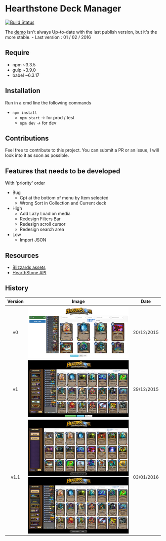 Hearthstone Deck Manager
========================

[![Build Status](https://travis-ci.org/qsomazzi/hs-deck-manager.svg?branch=master)](https://travis-ci.org/qsomazzi/hs-deck-manager)

The [demo](http://hearthstone.qsomazzi.fr) isn't always Up-to-date with the last publish version, but it's the more stable. - Last version : 01 / 02 / 2016

Require
-------
- npm ~3.3.5
- gulp ~3.9.0
- babel ~6.3.17

Installation
------------

Run in a cmd line the following commands
- `npm install`
    - `npm start` -> for prod / test
    - `npm dev`   -> for dev

Contributions
-------------

Feel free to contribute to this project. You can submit a PR or an issue, I will look into it as soon as possible.

Features that needs to be developed
-----------------------------------

With 'priority' order

* Bug
    * Cpt at the bottom of menu by Item selected
    * Wrong Sort in Collection and Current deck
* High
    * Add Lazy Load on media
    * Redesign Filters Bar
    * Redesign scroll cursor
    * Redesign search area
* Low
    * Import JSON

Resources
---------

- [Blizzards assets](http://blizzard.gamespress.com)
- [HearthStone API](https://market.mashape.com/omgvamp/hearthstone)


History
-------

| Version |                          Image                          |    Date    |
|:-------:|:-------------------------------------------------------:|:----------:|
|    v0   |                        ![v0][v0]                        | 20/12/2015 |
|    v1   |                        ![v1][v1]                        | 29/12/2015 |
|   v1.1  | ![v1.1-menu][v1.1-menu] ![v1.1-my-decks][v1.1-my-decks] | 03/01/2016 |


[v0]: resources/docs/v0.png
[v1]: resources/docs/v1.png
[v1.1-menu]: resources/docs/v1.1-menu.png
[v1.1-my-decks]: resources/docs/v1.1-my-decks.png
